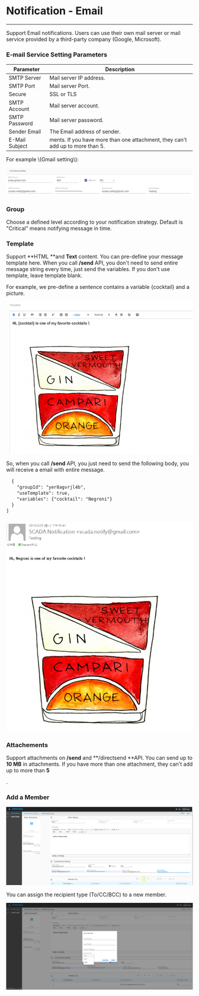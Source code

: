 # Notification - Email

---

Support Email notifications. Users can use their own mail server or mail service provided by a third-party company \(Google, Microsoft\).

### E-mail Service Setting Parameters

| Parameter | Description |
| --- | --- |
| SMTP Server | Mail server IP address. |
| SMTP Port | Mail server Port. |
| Secure | SSL or TLS |
| SMTP Account | Mail server account. |
| SMTP Password | Mail server password. |
| Sender Email | The Email address of sender. |
| E-Mail Subject | ments. If you have more than one attachment, they can't add up to more than 5. |

For example \\(Gmail setting\\):

![](/assets/email_setting.png)

### Group

Choose a defined level according to your notification strategy. Default is  "Critical"  means notifying message in time.

### Template

Support **HTML **and **Text** content. You can pre-define your message template here. When you call **/send** API, you don't need to send entire message string every time, just send the variables. If you don't use template, leave template blank.

For example, we pre-define a sentence contains a variable {cocktail} and a picture.

![](/assets/email_template1.png)

So, when you call **/send** API, you just need to send the following body, you will receive a email with entire message.

```
  {
    "groupId": "yer8agvrjl4b",
    "useTemplate": true,
    "variables": {"cocktail": "Negroni"}
  }
]
```

### ![](/assets/email_template2.png)

### 

### Attachements

Support attachments on **/send** and **/directsend **API. You can send up to **10 MB** in attachments. If you have more than one attachment, they can't add up to more than **5**

.

### Add a Member

![](/assets/Email_demo_add.png)

You can assign the recipient type \(To/CC/BCC\) to a new member.

![](/assets/Email_cc.png)

